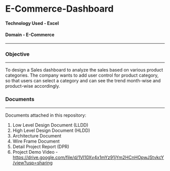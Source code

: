 # E-Commerce-Dashboard

#### Technology Used - Excel<br>
#### Domain - E-Commerce<br>
-------------------------------------------------------------------------------------------
### Objective<br>
-------------------------------------------------------------------------------------------
To design a Sales dashboard to analyze the sales based on various product categories. The company wants to add user control for product category, so that users can select a category and can see the trend month-wise and product-wise accordingly. <br>
### Documents <br>
--------------------------------------------------------------------------------------------
Documents attached in this repository:<br>
1. Low Level Design Document (LLDD)
2. High Level Design Document (HLDD)
3. Architecture Document
4. Wire Frame Document
5. Detail Project Report (DPR)
6. Project Demo Video - https://drive.google.com/file/d/1Vl10Xv4x1mYz91jYm2HCnHOpwJStvkcY/view?usp=sharing



